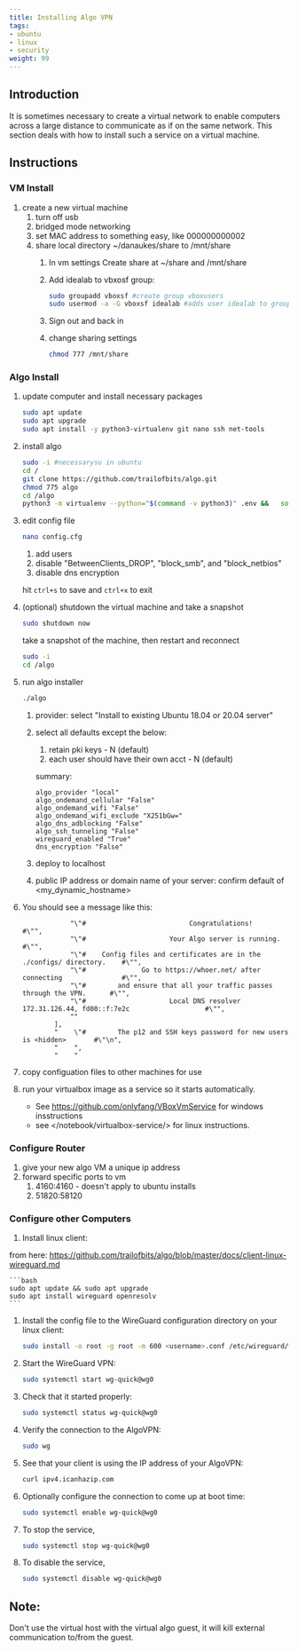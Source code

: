 ```yaml
---
title: Installing Algo VPN
tags:
- ubuntu
- linux
- security
weight: 99
---
```


## Introduction

It is sometimes necessary to create a virtual network to enable computers across a large distance to communicate as if on the same network.  This section deals with how to install such a service on a virtual machine.

## Instructions

### VM Install

1. create a new virtual machine
    1. turn off usb
    1. bridged mode networking
    1. set MAC address to something easy, like 000000000002
    1. share local directory ~/danaukes/share to /mnt/share
        1. In vm settings Create share at ~/share and /mnt/share
        1. Add idealab to vbxosf group:

            ```bash
            sudo groupadd vboxsf #create group vboxusers
            sudo usermod -a -G vboxsf idealab #adds user idealab to group vboxsf
            ```

        1. Sign out and back in
        1. change sharing settings

            ```bash
            chmod 777 /mnt/share
            ```

### Algo Install

1. update computer and install necessary packages

    ```bash
    sudo apt update
    sudo apt upgrade
    sudo apt install -y python3-virtualenv git nano ssh net-tools
    ```

1. install algo

    ```bash
    sudo -i #necessarysu in ubuntu
    cd /
    git clone https://github.com/trailofbits/algo.git
    chmod 775 algo
    cd /algo
    python3 -m virtualenv --python="$(command -v python3)" .env &&   source .env/bin/activate &&   python3 -m pip install -U pip virtualenv &&   python3 -m pip install -r requirements.txt
    ```

1. edit config file

    ```bash
    nano config.cfg
    ```

    1. add users
    1. disable "BetweenClients_DROP", "block_smb", and "block_netbios"
    1. disable dns encryption

    hit ```ctrl+s``` to save and ```ctrl+x``` to exit

1. (optional) shutdown the virtual machine and take a snapshot
    
    ```bash
    sudo shutdown now
    ```
    
    take a snapshot of the machine, then restart and reconnect
    
    ```bash
    sudo -i
    cd /algo
    ```

1. run algo installer

    ```bash
    ./algo
    ```

    1. provider: select "Install to existing Ubuntu 18.04 or 20.04 server"
    1. select all defaults except the below:
        1. retain pki keys - N (default)
        1. each user should have their own acct - N (default)
         
        summary: 
        
        ```
        algo_provider "local"
        algo_ondemand_cellular "False"
        algo_ondemand_wifi "False"
        algo_ondemand_wifi_exclude "X251bGw="
        algo_dns_adblocking "False"
        algo_ssh_tunneling "False"
        wireguard_enabled "True"
        dns_encryption "False"
        ```
    
    1. deploy to localhost
    1. public IP address or domain name of your server: confirm default of <my_dynamic_hostname>


1. You should see a message like this:
    ```
                "\"#                          Congratulations!                            #\"",
                "\"#                     Your Algo server is running.                     #\"",
                "\"#    Config files and certificates are in the ./configs/ directory.    #\"",
                "\"#              Go to https://whoer.net/ after connecting               #\"",
                "\"#        and ensure that all your traffic passes through the VPN.      #\"",
                "\"#                     Local DNS resolver 172.31.126.44, fd00::f:7e2c                   #\"",
                ""
            ],
            "    \"#        The p12 and SSH keys password for new users is <hidden>       #\"\n",
            "    ",
            "    "

    ```

1. copy configuation files to other machines for use
1. run your virtualbox image as a service so it starts automatically.
    * See <https://github.com/onlyfang/VBoxVmService> for windows insstructions
    * see </notebook/virtualbox-service/> for linux instructions.

### Configure Router

1. give your new algo VM a unique ip address
1. forward specific ports to vm
    1. 4160:4160 - doesn't apply to ubuntu installs
    1. 51820:58120

### Configure other Computers

1. Install linux client:

from here: <https://github.com/trailofbits/algo/blob/master/docs/client-linux-wireguard.md>

    ```bash
    sudo apt update && sudo apt upgrade
    sudo apt install wireguard openresolv
    ```

1. Install the config file to the WireGuard configuration directory on your linux client:

    ```bash
    sudo install -o root -g root -m 600 <username>.conf /etc/wireguard/wg0.conf
    ```

1. Start the WireGuard VPN:

    ```bash
    sudo systemctl start wg-quick@wg0
    ```

1. Check that it started properly:

    ```bash
    sudo systemctl status wg-quick@wg0
    ```

1. Verify the connection to the AlgoVPN:

    ```bash
    sudo wg
    ```

1. See that your client is using the IP address of your AlgoVPN:

    ```bash
    curl ipv4.icanhazip.com
    ```

1. Optionally configure the connection to come up at boot time:


    ```bash
    sudo systemctl enable wg-quick@wg0
    ```

1. To stop the service,

    ```bash
    sudo systemctl stop wg-quick@wg0
    ```

1. To disable the service,

    ```bash
    sudo systemctl disable wg-quick@wg0
    ```

## Note:

Don't use the virtual host with the virtual algo guest, it will kill external communication to/from the guest.

<!--
## Old

ALGO
Open powershell in admin mode
Create local directory c/users/danaukes/algo-data

```bash
docker run -it -v C:\Users\danaukes\code_external\algo:/algo ubuntu /bin/bash
docker run --name=myalgo -it -v C:\Users\danaukes\algo-data:/algo-data ubuntu:bionic /bin/bash
docker exec -it myalgo /bin/bash
docker commit -m "installed and configged" -a "dan" 87efef64b227 test/new_image
mkdir configs && ssh-keygen -b 2048 -C algo@local -t rsa -f configs/algo.pem -q -N ""
```

-->

